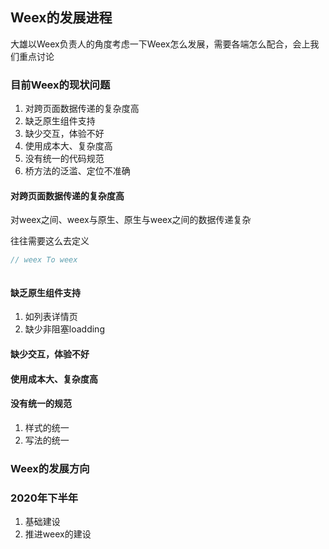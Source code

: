 ## Weex的发展进程

大雄以Weex负责人的角度考虑一下Weex怎么发展，需要各端怎么配合，会上我们重点讨论



### 目前Weex的现状问题

1. 对跨页面数据传递的复杂度高
2. 缺乏原生组件支持
3. 缺少交互，体验不好
4. 使用成本大、复杂度高
5. 没有统一的代码规范
6. 桥方法的泛滥、定位不准确



#### 对跨页面数据传递的复杂度高

对weex之间、weex与原生、原生与weex之间的数据传递复杂

往往需要这么去定义

```js
// weex To weex



```





#### 缺乏原生组件支持

1. 如列表详情页
2. 缺少非阻塞loadding

#### 缺少交互，体验不好



#### 使用成本大、复杂度高



#### 没有统一的规范

1. 样式的统一
2. 写法的统一



### Weex的发展方向



### 2020年下半年

1. 基础建设
2. 推进weex的建设

